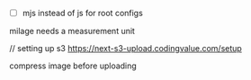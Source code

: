- [ ] mjs instead of js for root configs


milage needs a measurement unit

// setting up s3
https://next-s3-upload.codingvalue.com/setup

compress image before uploading